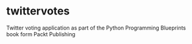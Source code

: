# twittervotes
Twitter voting application as part of the Python Programming Blueprints book form Packt Publishing

